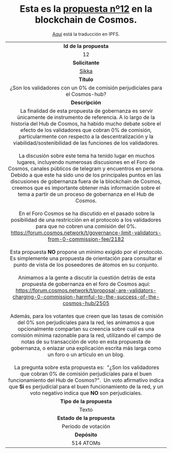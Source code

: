<h1 align="center"> Esta es la <a href="https://cosmos.bigdipper.live/proposals/12">propuesta nº12</a> en la blockchain de Cosmos.</h1>

<p align="center"><a href="https://ipfs.io/ipfs/QmQ6641mMx9QEcj9W4w877KbyPgwzK1ZCcyk7WWhToQust">Aquí</a> está la traducción en IPFS.</p>

<table align="center">
    <tr align="center">
        <td><b>Id de la propuesta</b></td>
    </tr>
    <tr align="center">
        <td>12</td>
    </tr>
    <tr align="center">
        <td><b>Solicitante</b></td>
    </tr>
    <tr align="center">
        <td><a href="https://cosmos.bigdipper.live/validator/679B89785973BE94D4FDF8B66F84A929932E91C5">Sikka</a></td>
    </tr>
    <tr align="center">
        <td><b>Título</b></td>
    </tr>
    <tr align="center">
        <td>¿Son los validadores con un 0% de comisión perjudiciales para el Cosmos-hub?</td>
    </tr>
    <tr align="center">
        <td> <b>Descripción</b></td>
    </tr>
    <tr>
        <td align="center">
            &nbsp;La finalidad de esta propuesta de gobernanza es servir únicamente de instrumento de referencia. A lo largo 
            de la historia del Hub de Cosmos, ha habido mucho debate sobre el efecto de los validadores que cobran 0% de 
            comisión, particularmente con respecto a la descentralización y la viabilidad/sostenibilidad de las funciones 
            de los validadores.
            <br>
            <br>
            &nbsp;La discusión sobre este tema ha tenido lugar en muchos lugares, incluyendo numerosas discusiones en el Foro  de Cosmos, 
            canales públicos de telegram y encuentros en persona. Debido a que este ha sido uno de los principales puntos en las 
            discusiones de gobernanza fuera de la blockchain de Cosmos, creemos que es importante obtener más información sobre 
            el tema a partir de un proceso de gobernanza en el Hub de Cosmos.
            <br>
            <br>
            &nbsp;En el Foro Cosmos se ha discutido en el pasado sobre la posibilidad de una restricción en el protocolo a los 
            validadores para que no cobren una comisión del 0%.
            <br> 
            <a href="https://forum.cosmos.network/t/governance-limit-validators-from-0-commission-fee/2182">
                https://forum.cosmos.network/t/governance-limit-validators-from-0-commission-fee/2182</a>
            <br>
            <br>
            &nbsp;Esta propuesta <b>NO</b> propone un mínimo exigido por el protocolo. Es simplemente una propuesta de orientación para
            consultar el punto de vista de los poseedores de átomos en su conjunto.
            <br>
            <br>
            &nbsp;Animamos a la gente a discutir la cuestión detrás de esta propuesta de gobernanza en el foro de Cosmos aquí:
            <br>
            <a href="https://forum.cosmos.network/t/proposal-are-validators-charging-0-commission-harmful-to-the-success-of-the-cosmos-hub/2505">
                https://forum.cosmos.network/t/proposal-are-validators-charging-0-commission-harmful-to-the-success-of-the-cosmos-hub/2505
            </a>
            <br>
            <br>
            &nbsp;Además, para los votantes que creen que las tasas de comisión del 0% son perjudiciales para la red, les animamos a que opcionalmente 
            compartan su creencia sobre cuál es una comisión mínima razonable para la red, utilizando el campo de notas de su transacción de voto 
            en esta propuesta de gobernanza, o enlazar una explicación escrita más larga como un foro o un artículo en un blog.
            <br>
            <br>
            &nbsp;La pregunta sobre esta propuesta es: &nbsp;"¿Son los validadores que cobran 0% de comisión perjudiciales para el buen funcionamiento del Hub de Cosmos?".
             &nbsp;Un voto afirmativo indica que <b>Si</b> es perjudicial para el buen funcionamiento de la red, y un voto negativo indica que <b>NO</b> son perjudiciales.
        </td>
    </tr>
    <tr align="center">
        <td><b>Tipo de la propuesta</b></td>
    </tr>
    <tr align="center">
        <td>Texto</td>
    </tr>
    <tr align="center">
        <td><b>Estado de la propuesta</b></td>
    </tr>
    <tr align="center">
        <td>Periodo de votación</td>
    </tr>
    <tr align="center">
        <td><b>Depósito</b></td>
    </tr>
    <tr align="center">
        <td>514 ATOMs</td>
    </tr>
</table>
